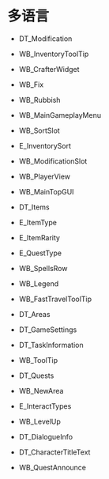 #    多语言

*    DT_Modification

*    WB_InventoryToolTip

*    WB_CrafterWidget

*    WB_Fix

*    WB_Rubbish

*    WB_MainGameplayMenu

*    WB_SortSlot

*    E_InventorySort

*    WB_ModificationSlot

*    WB_PlayerView

*    WB_MainTopGUI

*    DT_Items

*    E_ItemType

*    E_ItemRarity

*    E_QuestType

*    WB_SpellsRow

*    WB_Legend

*    WB_FastTravelToolTip

*    DT_Areas

*    DT_GameSettings

*    DT_TaskInformation

*    WB_ToolTip

*    DT_Quests

*    WB_NewArea

*    E_InteractTypes

*    WB_LevelUp

*    DT_DialogueInfo

*    DT_CharacterTitleText

*    WB_QuestAnnounce


